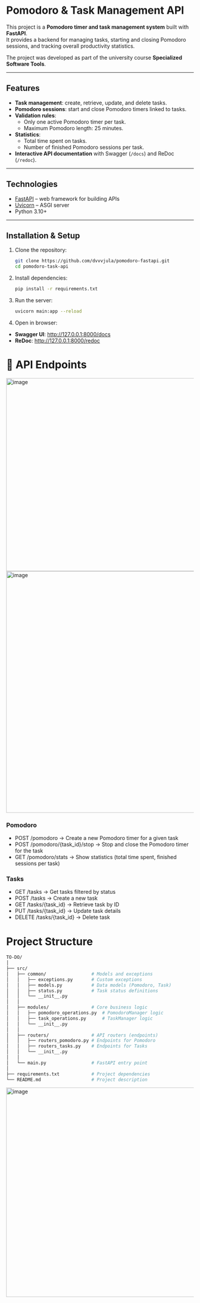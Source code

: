 # Pomodoro & Task Management API

This project is a **Pomodoro timer and task management system** built with **FastAPI**.  
It provides a backend for managing tasks, starting and closing Pomodoro sessions, and tracking overall productivity statistics.  

The project was developed as part of the university course **Specialized Software Tools**.

---

## Features

- **Task management**: create, retrieve, update, and delete tasks.  
- **Pomodoro sessions**: start and close Pomodoro timers linked to tasks.  
- **Validation rules**:
  - Only one active Pomodoro timer per task.
  - Maximum Pomodoro length: 25 minutes.
- **Statistics**:
  - Total time spent on tasks.
  - Number of finished Pomodoro sessions per task.
- **Interactive API documentation** with Swagger (`/docs`) and ReDoc (`/redoc`).  

---

## Technologies

- [FastAPI](https://fastapi.tiangolo.com/) – web framework for building APIs  
- [Uvicorn](https://www.uvicorn.org/) – ASGI server  
- Python 3.10+  

---

## Installation & Setup

1. Clone the repository:
   ```bash
   git clone https://github.com/dvvvjula/pomodoro-fastapi.git
   cd pomodoro-task-api

2. Install dependencies:
   ```bash
   pip install -r requirements.txt

3. Run the server:
   ```bash
   uvicorn main:app --reload
   ```  

4. Open in browser:
- **Swagger UI**: http://127.0.0.1:8000/docs
- **ReDoc**: http://127.0.0.1:8000/redoc

# 📌 API Endpoints
<img width="1483" height="517" alt="image" src="https://github.com/user-attachments/assets/07a126a5-7556-4541-8ddf-5938b531a18e" />
<img width="1478" height="647" alt="image" src="https://github.com/user-attachments/assets/be732179-2e40-4e30-a30b-a4abb62fd9fd" />

### Pomodoro
  - POST /pomodoro → Create a new Pomodoro timer for a given task
  - POST /pomodoro/{task_id}/stop → Stop and close the Pomodoro timer for the task
  - GET /pomodoro/stats → Show statistics (total time spent, finished sessions per task)
### Tasks
  - GET /tasks → Get tasks filtered by status
  - POST /tasks → Create a new task
  - GET /tasks/{task_id} → Retrieve task by ID
  - PUT /tasks/{task_id} → Update task details
  - DELETE /tasks/{task_id} → Delete task

# Project Structure
  ```bash
  TO-DO/
  │
  ├── src/
  │   ├── common/                 # Models and exceptions
  │   │   ├── exceptions.py       # Custom exceptions
  │   │   ├── models.py           # Data models (Pomodoro, Task)
  │   │   ├── status.py           # Task status definitions
  │   │   └── __init__.py
  │   │
  │   ├── modules/                # Core business logic
  │   │   ├── pomodoro_operations.py  # PomodoroManager logic
  │   │   ├── task_operations.py      # TaskManager logic
  │   │   └── __init__.py
  │   │
  │   ├── routers/                # API routers (endpoints)
  │   │   ├── routers_pomodoro.py # Endpoints for Pomodoro
  │   │   ├── routers_tasks.py    # Endpoints for Tasks
  │   │   └── __init__.py
  │   │
  │   └── main.py                 # FastAPI entry point
  │
  ├── requirements.txt            # Project dependencies
  └── README.md                   # Project description
  ```
<img width="1463" height="561" alt="image" src="https://github.com/user-attachments/assets/5d0a9761-fab3-4c45-96c2-f1b398b255d0" />
